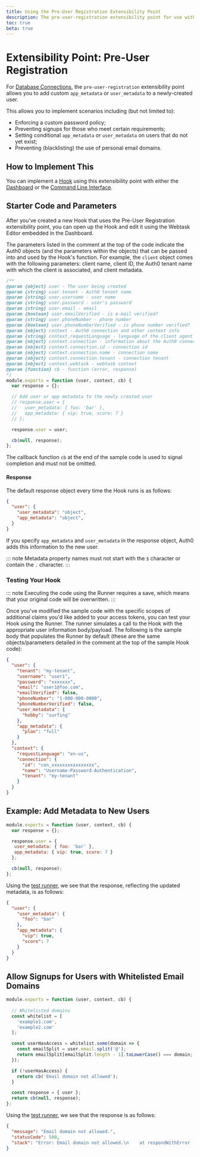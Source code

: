 ```yaml
---
title: Using the Pre-User Registration Extensibility Point
description: The pre-user-registration extensibility point for use with Hooks
toc: true
beta: true
---
```


# Extensibility Point: Pre-User Registration

For [Database Connections](/connections/database), the `pre-user-registration` extensibility point allows you to add custom `app_metadata` or `user_metadata` to a newly-created user.

This allows you to implement scenarios including (but not limited to):

* Enforcing a custom password policy;
* Preventing signups for those who meet certain requirements;
* Setting conditional `app_metadata` or `user_metadata` on users that do not yet exist;
* Preventing (blacklisting) the use of personal email domains.

## How to Implement This

You can implement a [Hook](/hooks#work-with-hooks) using this extensibility point with either the [Dashboard](/hooks/dashboard) or the [Command Line Interface](/hooks/cli). 

## Starter Code and Parameters

After you've created a new Hook that uses the Pre-User Registration extensibility point, you can open up the Hook and edit it using the Webtask Editor embedded in the Dashboard. 

The parameters listed in the comment at the top of the code indicate the Auth0 objects (and the parameters within the objects) that can be passed into and used by the Hook's function. For example, the `client` object comes with the following parameters: client name, client ID, the Auth0 tenant name with which the client is associated, and client metadata. 

```js
/**
@param {object} user - The user being created
@param {string} user.tenant - Auth0 tenant name
@param {string} user.username - user name
@param {string} user.password - user's password
@param {string} user.email - email
@param {boolean} user.emailVerified - is e-mail verified?
@param {string} user.phoneNumber - phone number
@param {boolean} user.phoneNumberVerified - is phone number verified?
@param {object} context - Auth0 connection and other context info
@param {string} context.requestLanguage - language of the client agent
@param {object} context.connection - information about the Auth0 connection
@param {object} context.connection.id - connection id
@param {object} context.connection.name - connection name
@param {object} context.connection.tenant - connection tenant
@param {object} context.webtask - webtask context
@param {function} cb - function (error, response)
*/
module.exports = function (user, context, cb) {
  var response = {};

  // Add user or app metadata to the newly created user
  // response.user = {
  //   user_metadata: { foo: 'bar' },
  //   app_metadata: { vip: true, score: 7 }
  // };

  response.user = user;

  cb(null, response);
};
```

The callback function `cb` at the end of the sample code is used to signal completion and must not be omitted.

#### Response

The default response object every time the Hook runs is as follows:

```json
{
  "user": {
    "user_metadata": "object",
    "app_metadata": "object",
  }
}
```

If you specify `app_metadata` and `user_metadata` in the response object, Auth0 adds this information to the new user.

::: note
Metadata property names must not start with the `$` character or contain the `.` character.
:::

### Testing Your Hook

::: note
Executing the code using the Runner requires a save, which means that your original code will be overwritten.
:::

Once you've modified the sample code with the specific scopes of additional claims you'd like added to your access tokens, you can test your Hook using the Runner. The runner simulates a call to the Hook with the appropriate user information body/payload. The following is the sample body that populates the Runner by default (these are the same objects/parameters detailed in the comment at the top of the sample Hook code):

```json
{
  "user": {
    "tenant": "my-tenant",
    "username": "user1",
    "password": "xxxxxxx",
    "email": "user1@foo.com",
    "emailVerified": false,
    "phoneNumber": "1-000-000-0000",
    "phoneNumberVerified": false,
    "user_metadata": {
      "hobby": "surfing"
    },
    "app_metadata": {
      "plan": "full"
    }
  },
  "context": {
    "requestLanguage": "en-us",
    "connection": {
      "id": "con_xxxxxxxxxxxxxxxx",
      "name": "Username-Password-Authentication",
      "tenant": "my-tenant"
    }
  }
}
```

## Example: Add Metadata to New Users

```js
module.exports = function (user, context, cb) {
  var response = {};

  response.user = {
   user_metadata: { foo: 'bar' },
   app_metadata: { vip: true, score: 7 }
  };

  cb(null, response);
};
```

Using the [test runner](https://webtask.io/docs/editor/runner), we see that the response, reflecting the updated metadata, is as follows:

```json
{
  "user": {
    "user_metadata": {
      "foo": "bar"
    },
    "app_metadata": {
      "vip": true,
      "score": 7
    }
  }
}
```

## Allow Signups for Users with Whitelisted Email Domains

```js
module.exports = function (user, context, cb) {
  
  // Whitelisted domains
  const whitelist = [
    'example1.com', 
    'example2.com'
  ]; 

  const userHasAccess = whitelist.some(domain => {
    const emailSplit = user.email.split('@');
    return emailSplit[emailSplit.length - 1].toLowerCase() === domain;
  });

  if (!userHasAccess) {  
    return cb('Email domain not allowed');
  }

  const response = { user };
  return cb(null, response);
};
```

Using the [test runner](https://webtask.io/docs/editor/runner), we see that the response is as follows:

```json
{
  "message": "Email domain not allowed.",
  "statusCode": 500,
  "stack": "Error: Email domain not allowed.\n    at respondWithError (/data/sandbox/node_modules/auth0-ext-compilers/lib/adapter.js:11:17)\n    at buildResponse (/data/sandbox/node_modules/auth0-ext-compilers/lib/adapter.js:96:24)\n    at /data/sandbox/node_modules/auth0-ext-compilers/lib/compilers/user-registration.js:31:20\n    at module.exports.cb (/data/io/3713487827af469cb0b4d89ea2aed8aa/webtask.js:32:12)\n    at /data/sandbox/node_modules/auth0-ext-compilers/lib/compilers/user-registration.js:30:16\n    at Object.is_authorized (/data/sandbox/node_modules/auth0-ext-compilers/lib/authorization.js:13:81)\n    at userRegistrationHandler (/data/sandbox/node_modules/auth0-ext-compilers/lib/compilers/user-registration.js:9:18)\n    at /data/sandbox/node_modules/auth0-ext-compilers/lib/adapter.js:90:20\n    at finish (/data/sandbox/node_modules/auth0-ext-compilers/node_modules/wreck/lib/index.js:369:16)\n    at wrapped (/data/sandbox/node_modules/auth0-ext-compilers/node_modules/wreck/node_modules/hoek/lib/index.js:871:20)"
}
```
